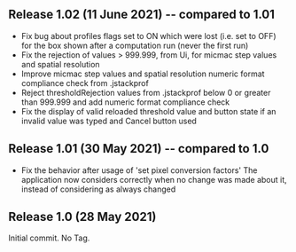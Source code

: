 Release 1.02 (11 June 2021) -- compared to 1.01
----------------------------------------------
* Fix bug about profiles flags set to ON which were lost (i.e. set to OFF) for the box shown after a computation run (never the first run)
* Fix the rejection of values > 999.999, from Ui, for micmac step values and spatial resolution
* Improve micmac step values and spatial resolution numeric format compliance check from .jstackprof
* Reject thresholdRejection values from .jstackprof below 0 or greater than 999.999 and add numeric format compliance check
* Fix the display of valid reloaded threshold value and button state if an invalid value was typed and Cancel button used

Release 1.01 (30 May 2021) -- compared to 1.0
--------------------------------------------------
* Fix the behavior after usage of 'set pixel conversion factors'
  The application now considers correctly when no change was made about it, instead of considering as always changed

Release 1.0 (28 May 2021) 
--------------------------------------------------
Initial commit. No Tag.